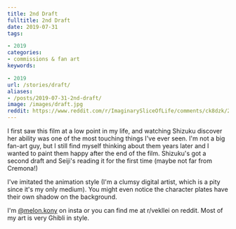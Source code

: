 ```yaml
---
title: 2nd Draft
fulltitle: 2nd Draft
date: 2019-07-31
tags:

- 2019
categories:
- commissions & fan art
keywords:

- 2019
url: /stories/draft/
aliases:
- /posts/2019-07-31-2nd-draft/
image: /images/draft.jpg
reddit: https://www.reddit.com/r/ImaginarySliceOfLife/comments/ck8dzk/2nd_draft_by_me_a_glimpse_into_the_postcredits_of/
---
```

I first saw this film at a low point in my life, and watching Shizuku discover her ability was one of the most touching things I've ever seen. I'm not a big fan-art guy, but I still find myself thinking about them years later and I wanted to paint them happy after the end of the film. Shizuku's got a second draft and Seiji's reading it for the first time (maybe not far from Cremona!)

I've imitated the animation style (I'm a clumsy digital artist, which is a pity since it's my only medium). You might even notice the character plates have their own shadow on the background.

I'm [@melon.kony](https://www.instagram.com/melon.kony/) on insta or you can find me at r/vekllei on reddit. Most of my art is very Ghibli in style.
